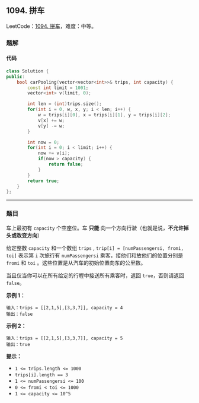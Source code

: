 ## 1094. 拼车

LeetCode：[1094. 拼车](https://leetcode.cn/problems/car-pooling/)，难度：中等。

### 题解

#### 代码

```c++
class Solution {
public:
    bool carPooling(vector<vector<int>>& trips, int capacity) {
        const int limit = 1001;
        vector<int> v(limit, 0);

        int len = (int)trips.size();
        for(int i = 0, w, x, y; i < len; i++) {
            w = trips[i][0], x = trips[i][1], y = trips[i][2];
            v[x] += w;
            v[y] -= w;
        }

        int now = 0;
        for(int i = 0; i < limit; i++) {
            now += v[i];
            if(now > capacity) {
                return false;
            }
        }
        return true;
    }
};
```



---



### 题目

车上最初有 `capacity` 个空座位。车 **只能** 向一个方向行驶（也就是说，**不允许掉头或改变方向**）

给定整数 `capacity` 和一个数组 `trips` ,  `trip[i] = [numPassengersi, fromi, toi]` 表示第 `i` 次旅行有 `numPassengersi` 乘客，接他们和放他们的位置分别是 `fromi` 和 `toi` 。这些位置是从汽车的初始位置向东的公里数。

当且仅当你可以在所有给定的行程中接送所有乘客时，返回 `true`，否则请返回 `false`。

 

**示例 1：**

```
输入：trips = [[2,1,5],[3,3,7]], capacity = 4
输出：false
```

**示例 2：**

```
输入：trips = [[2,1,5],[3,3,7]], capacity = 5
输出：true
```

 

**提示：**

- `1 <= trips.length <= 1000`
- `trips[i].length == 3`
- `1 <= numPassengersi <= 100`
- `0 <= fromi < toi <= 1000`
- `1 <= capacity <= 10^5`


